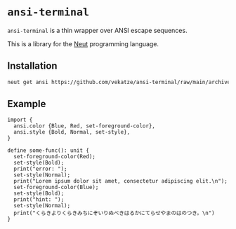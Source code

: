 # `ansi-terminal`

`ansi-terminal` is a thin wrapper over ANSI escape sequences.

This is a library for the [Neut](https://vekatze.github.io/neut/) programming language.

## Installation

```sh
neut get ansi https://github.com/vekatze/ansi-terminal/raw/main/archive/0-1.tar.zst
```

## Example

```neut
import {
  ansi.color {Blue, Red, set-foreground-color},
  ansi.style {Bold, Normal, set-style},
}

define some-func(): unit {
  set-foreground-color(Red);
  set-style(Bold);
  print("error: ");
  set-style(Normal);
  print("Lorem ipsum dolor sit amet, consectetur adipiscing elit.\n");
  set-foreground-color(Blue);
  set-style(Bold);
  print("hint: ");
  set-style(Normal);
  print("くらきよりくらきみちにぞいりぬべきはるかにてらせやまのはのつき。\n")
}
```
